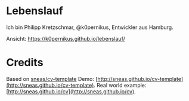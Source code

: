 # Lebenslauf

Ich bin Philipp Kretzschmar, @k0pernikus, Entwickler aus Hamburg.

Ansicht: https://k0pernikus.github.io/lebenslauf/

# Credits

Based on [sneas/cv-template](https://github.com/sneas/cv-template)
Demo: [http://sneas.github.io/cv-template](http://sneas.github.io/cv-template).
Real world example: [http://sneas.github.io/cv](http://sneas.github.io/cv).